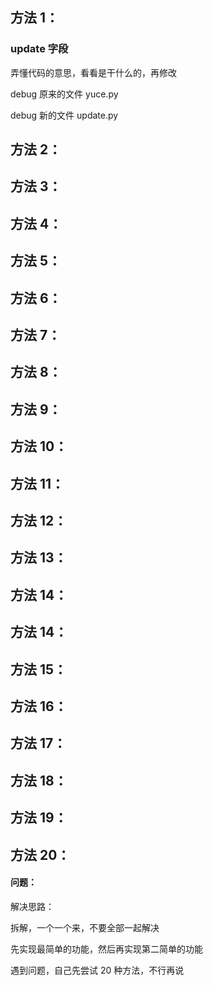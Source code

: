
## 方法 1：  

### update 字段  

弄懂代码的意思，看看是干什么的，再修改  

debug 原来的文件 yuce.py  

debug 新的文件 update.py  


## 方法 2：  




## 方法 3：  



## 方法 4：  



## 方法 5：  



## 方法 6：  



## 方法 7：  




## 方法 8：  




## 方法 9：  



## 方法 10：  




## 方法 11：  




## 方法 12：  




## 方法 13：  






## 方法 14：  




## 方法 14：  




## 方法 15：  




## 方法 16：  




## 方法 17：  




## 方法 18：  




## 方法 19：  




## 方法 20：  















#### 问题：  

解决思路：  

拆解，一个一个来，不要全部一起解决  

先实现最简单的功能，然后再实现第二简单的功能  

遇到问题，自己先尝试 20 种方法，不行再说  
